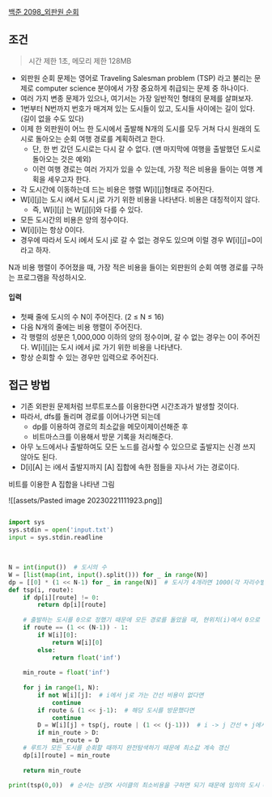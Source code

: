
[백준 2098_외판원 순회](https://www.acmicpc.net/problem/2098)


## 조건

> 시간 제한 1초, 메모리 제한 128MB

- 외판원 순회 문제는 영어로 Traveling Salesman problem (TSP) 라고 불리는 문제로 computer science 분야에서 가장 중요하게 취급되는 문제 중 하나이다. 
- 여러 가지 변종 문제가 있으나, 여기서는 가장 일반적인 형태의 문제를 살펴보자.
- 1번부터 N번까지 번호가 매겨져 있는 도시들이 있고, 도시들 사이에는 길이 있다. (길이 없을 수도 있다) 
- 이제 한 외판원이 어느 한 도시에서 출발해 N개의 도시를 모두 거쳐 다시 원래의 도시로 돌아오는 순회 여행 경로를 계획하려고 한다. 
	- 단, 한 번 갔던 도시로는 다시 갈 수 없다. (맨 마지막에 여행을 출발했던 도시로 돌아오는 것은 예외) 
	- 이런 여행 경로는 여러 가지가 있을 수 있는데, 가장 적은 비용을 들이는 여행 계획을 세우고자 한다.
- 각 도시간에 이동하는데 드는 비용은 행렬 W[i][j]형태로 주어진다. 
- W[i][j]는 도시 i에서 도시 j로 가기 위한 비용을 나타낸다. 비용은 대칭적이지 않다. 
	- 즉, W[i][j] 는 W[j][i]와 다를 수 있다. 
- 모든 도시간의 비용은 양의 정수이다.
- W[i][i]는 항상 0이다. 
- 경우에 따라서 도시 i에서 도시 j로 갈 수 없는 경우도 있으며 이럴 경우 W[i][j]=0이라고 하자.

N과 비용 행렬이 주어졌을 때, 가장 적은 비용을 들이는 외판원의 순회 여행 경로를 구하는 프로그램을 작성하시오.



#### 입력

- 첫째 줄에 도시의 수 N이 주어진다. (2 ≤ N ≤ 16) 
- 다음 N개의 줄에는 비용 행렬이 주어진다.
- 각 행렬의 성분은 1,000,000 이하의 양의 정수이며, 갈 수 없는 경우는 0이 주어진다. W[i][j]는 도시 i에서 j로 가기 위한 비용을 나타낸다.
- 항상 순회할 수 있는 경우만 입력으로 주어진다.



## 접근 방법

- 기존 외판원 문제처럼 브루트포스를 이용한다면 시간초과가 발생할 것이다.
- 따라서, dfs를 돌리며 경로를 이어나가면 되는데 
	- dp를 이용하여 경로의 최소값을 메모이제이션해준 후
	- 비트마스크를 이용해서 방문 기록을 처리해준다.
- 아무 노드에서나 출발하여도 모든 노드를 검사할 수 있으므로 출발지는 신경 쓰지 않아도 된다.
- D[i][A] 는 i에서 출발지까지 [A] 집합에 속한 점들을 지나서 가는 경로이다.

비트를 이용한 A 집합을 나타낸 그림

![[assets/Pasted image 20230221111923.png]]



```python

import sys  
sys.stdin = open('input.txt')  
input = sys.stdin.readline  
  
  
  
N = int(input())  # 도시의 수  
W = [list(map(int, input().split())) for _ in range(N)]  
dp = [[0] * (1 << N-1) for _ in range(N)]  # 도시가 4개라면 1000(각 자리수별로 도시 표시) == 2**n  
def tsp(i, route):  
    if dp[i][route] != 0:  
        return dp[i][route]  
  
    # 출발하는 도시를 0으로 정했기 때문에 모든 경로를 돌았을 때, 현위치(i)에서 0으로 갈 경우 추가  
    if route == (1 << (N-1)) - 1:  
        if W[i][0]:  
            return W[i][0]  
        else:  
            return float('inf')  
  
    min_route = float('inf')  
  
    for j in range(1, N):  
        if not W[i][j]:  # i에서 j로 가는 간선 비용이 없다면  
            continue  
        if route & (1 << j-1):  # 해당 도시를 방문했다면  
            continue  
        D = W[i][j] + tsp(j, route | (1 << (j-1)))  # i -> j 간선 + j에서 다음 경로로 가는 간선  
        if min_route > D:  
            min_route = D  
    # 루트가 모든 도시를 순회할 때까지 완전탐색하기 때문에 최소값 계속 갱신  
    dp[i][route] = min_route  
  
    return min_route  
  
print(tsp(0,0))  # 순서는 상관X 사이클의 최소비용을 구하면 되기 때문에 임의의 도시 0에서 시작
```


